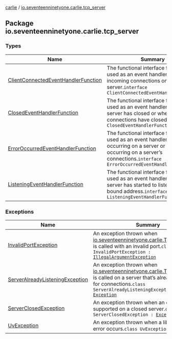 [carlie](../index.md) / [io.seventeenninetyone.carlie.tcp_server](./index.md)

## Package io.seventeenninetyone.carlie.tcp_server

### Types

| Name | Summary |
|---|---|
| [ClientConnectedEventHandlerFunction](-client-connected-event-handler-function/index.md) | The functional interface for a function used as an event handler for incoming connections on a server.`interface ClientConnectedEventHandlerFunction` |
| [ClosedEventHandlerFunction](-closed-event-handler-function/index.md) | The functional interface for a function used as an event handler for when a server has closed or when a server’s connections have closed.`interface ClosedEventHandlerFunction` |
| [ErrorOccurredEventHandlerFunction](-error-occurred-event-handler-function/index.md) | The functional interface for a function used as an event handler for errors occurring on a server or errors occurring on a server’s connections.`interface ErrorOccurredEventHandlerFunction` |
| [ListeningEventHandlerFunction](-listening-event-handler-function/index.md) | The functional interface for a function used as an event handler for when a server has started to listen on a bound address.`interface ListeningEventHandlerFunction` |

### Exceptions

| Name | Summary |
|---|---|
| [InvalidPortException](-invalid-port-exception/index.md) | An exception thrown when [io.seventeenninetyone.carlie.TcpServer.listen](../io.seventeenninetyone.carlie/-tcp-server/listen.md) is called with an invalid port.`class InvalidPortException : `[`IllegalArgumentException`](https://kotlinlang.org/api/latest/jvm/stdlib/kotlin/-illegal-argument-exception/index.html) |
| [ServerAlreadyListeningException](-server-already-listening-exception/index.md) | An exception thrown when [io.seventeenninetyone.carlie.TcpServer.listen](../io.seventeenninetyone.carlie/-tcp-server/listen.md) is called on a server that’s already listening for connections.`class ServerAlreadyListeningException : `[`Exception`](https://kotlinlang.org/api/latest/jvm/stdlib/kotlin/-exception/index.html) |
| [ServerClosedException](-server-closed-exception/index.md) | An exception thrown when an operation isn’t supported on a closed server.`class ServerClosedException : `[`Exception`](https://kotlinlang.org/api/latest/jvm/stdlib/kotlin/-exception/index.html) |
| [UvException](-uv-exception/index.md) | An exception thrown when a libuv-related error occurs.`class UvException : `[`Exception`](https://kotlinlang.org/api/latest/jvm/stdlib/kotlin/-exception/index.html) |

